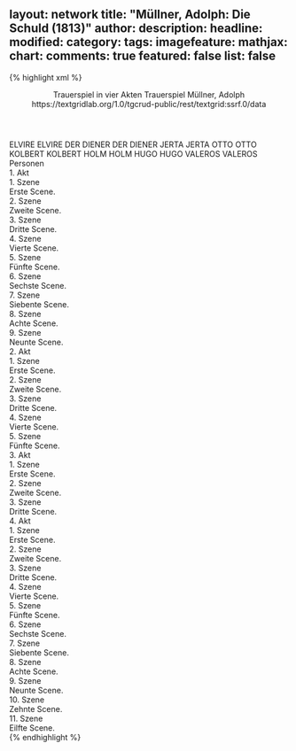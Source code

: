 layout: network
title: "Müllner, Adolph: Die Schuld (1813)"
author:
description:
headline:
modified:
category:
tags:
imagefeature:
mathjax:
chart:
comments: true
featured: false
list: false
---
{% highlight xml %}
<?xml-model href="https://raw.githubusercontent.com/DLiNa/project/master/rules/lina.rnc"?><?xml-model href="https://raw.githubusercontent.com/DLiNa/project/master/rules/lina.sch"?>
<play xmlns="http://lina.digital">
  <header>
    <title>Die Schuld</title>
    <subtitle>Trauerspiel in vier Akten</subtitle>
    <genretitle>Trauerspiel</genretitle>
    <author>Müllner, Adolph</author>
    <date type="print" when="1816"/>
    <date type="premiere" when="1813"/>
    <date type="written"/>
    <source>https://textgridlab.org/1.0/tgcrud-public/rest/textgrid:ssrf.0/data</source>
  </header>
  <personae>
    <character>
      <name>ELVIRE</name>
      <alias xml:id="elvire">
        <name>ELVIRE</name>
      </alias>
    </character>
    <character>
      <name>DER DIENER</name>
      <alias xml:id="der_diener">
        <name>DER DIENER</name>
      </alias>
    </character>
    <character>
      <name>JERTA</name>
      <alias xml:id="jerta">
        <name>JERTA</name>
      </alias>
    </character>
    <character>
      <name>OTTO</name>
      <alias xml:id="otto">
        <name>OTTO</name>
      </alias>
    </character>
    <character>
      <name>KOLBERT</name>
      <alias xml:id="kolbert">
        <name>KOLBERT</name>
      </alias>
    </character>
    <character>
      <name>HOLM</name>
      <alias xml:id="holm">
        <name>HOLM</name>
      </alias>
    </character>
    <character>
      <name>HUGO</name>
      <alias xml:id="hugo">
        <name>HUGO</name>
      </alias>
    </character>
    <character>
      <name>VALEROS</name>
      <alias xml:id="valeros">
        <name>VALEROS</name>
      </alias>
    </character>
  </personae>
  <text>
    <div>
      <head>Personen</head>
    </div>
    <div>
      <head>1. Akt</head>
      <div>
        <head>1. Szene</head>
        <div>
          <head>Erste Scene.</head>
          <sp who="#elvire">
            <amount n="2" unit="speech_acts"/>
            <amount n="266" unit="words"/>
            <amount n="50" unit="lines"/>
            <amount n="1431" unit="chars"/>
          </sp>
          <sp who="#der_diener">
            <amount n="1" unit="speech_acts"/>
            <amount n="1" unit="words"/>
            <amount n="1" unit="lines"/>
            <amount n="5" unit="chars"/>
          </sp>
        </div>
      </div>
      <div>
        <head>2. Szene</head>
        <div>
          <head>Zweite Scene.</head>
          <sp who="#jerta">
            <amount n="17" unit="speech_acts"/>
            <amount n="472" unit="words"/>
            <amount n="92" unit="lines"/>
            <amount n="2565" unit="chars"/>
          </sp>
          <sp who="#elvire">
            <amount n="15" unit="speech_acts"/>
            <amount n="542" unit="words"/>
            <amount n="103" unit="lines"/>
            <amount n="2881" unit="chars"/>
          </sp>
          <sp who="#otto">
            <amount n="1" unit="speech_acts"/>
            <amount n="1" unit="words"/>
            <amount n="1" unit="lines"/>
            <amount n="7" unit="chars"/>
          </sp>
        </div>
      </div>
      <div>
        <head>3. Szene</head>
        <div>
          <head>Dritte Scene.</head>
          <sp who="#otto">
            <amount n="2" unit="speech_acts"/>
            <amount n="33" unit="words"/>
            <amount n="7" unit="lines"/>
            <amount n="159" unit="chars"/>
          </sp>
          <sp who="#jerta">
            <amount n="1" unit="speech_acts"/>
            <amount n="2" unit="words"/>
            <amount n="1" unit="lines"/>
            <amount n="11" unit="chars"/>
          </sp>
        </div>
      </div>
      <div>
        <head>4. Szene</head>
        <div>
          <head>Vierte Scene.</head>
          <sp who="#elvire">
            <amount n="3" unit="speech_acts"/>
            <amount n="104" unit="words"/>
            <amount n="20" unit="lines"/>
            <amount n="555" unit="chars"/>
          </sp>
          <sp who="#jerta">
            <amount n="2" unit="speech_acts"/>
            <amount n="26" unit="words"/>
            <amount n="5" unit="lines"/>
            <amount n="156" unit="chars"/>
          </sp>
        </div>
      </div>
      <div>
        <head>5. Szene</head>
        <div>
          <head>Fünfte Scene.</head>
          <sp who="#otto">
            <amount n="3" unit="speech_acts"/>
            <amount n="62" unit="words"/>
            <amount n="13" unit="lines"/>
            <amount n="366" unit="chars"/>
          </sp>
          <sp who="#kolbert">
            <amount n="2" unit="speech_acts"/>
            <amount n="38" unit="words"/>
            <amount n="8" unit="lines"/>
            <amount n="203" unit="chars"/>
          </sp>
          <sp who="#elvire">
            <amount n="3" unit="speech_acts"/>
            <amount n="42" unit="words"/>
            <amount n="9" unit="lines"/>
            <amount n="205" unit="chars"/>
          </sp>
        </div>
      </div>
      <div>
        <head>6. Szene</head>
        <div>
          <head>Sechste Scene.</head>
          <sp who="#elvire">
            <amount n="8" unit="speech_acts"/>
            <amount n="122" unit="words"/>
            <amount n="22" unit="lines"/>
            <amount n="603" unit="chars"/>
          </sp>
          <sp who="#jerta">
            <amount n="7" unit="speech_acts"/>
            <amount n="331" unit="words"/>
            <amount n="61" unit="lines"/>
            <amount n="1777" unit="chars"/>
          </sp>
        </div>
      </div>
      <div>
        <head>7. Szene</head>
        <div>
          <head>Siebente Scene.</head>
          <sp who="#kolbert">
            <amount n="3" unit="speech_acts"/>
            <amount n="40" unit="words"/>
            <amount n="8" unit="lines"/>
            <amount n="204" unit="chars"/>
          </sp>
          <sp who="#elvire">
            <amount n="5" unit="speech_acts"/>
            <amount n="56" unit="words"/>
            <amount n="13" unit="lines"/>
            <amount n="273" unit="chars"/>
          </sp>
          <sp who="#jerta">
            <amount n="5" unit="speech_acts"/>
            <amount n="73" unit="words"/>
            <amount n="17" unit="lines"/>
            <amount n="389" unit="chars"/>
          </sp>
        </div>
      </div>
      <div>
        <head>8. Szene</head>
        <div>
          <head>Achte Scene.</head>
          <sp who="#holm">
            <amount n="7" unit="speech_acts"/>
            <amount n="310" unit="words"/>
            <amount n="51" unit="lines"/>
            <amount n="1484" unit="chars"/>
          </sp>
          <sp who="#elvire">
            <amount n="4" unit="speech_acts"/>
            <amount n="14" unit="words"/>
            <amount n="5" unit="lines"/>
            <amount n="75" unit="chars"/>
          </sp>
          <sp who="#jerta">
            <amount n="2" unit="speech_acts"/>
            <amount n="11" unit="words"/>
            <amount n="3" unit="lines"/>
            <amount n="60" unit="chars"/>
          </sp>
        </div>
      </div>
      <div>
        <head>9. Szene</head>
        <div>
          <head>Neunte Scene.</head>
          <sp who="#jerta">
            <amount n="6" unit="speech_acts"/>
            <amount n="48" unit="words"/>
            <amount n="11" unit="lines"/>
            <amount n="255" unit="chars"/>
          </sp>
          <sp who="#elvire">
            <amount n="5" unit="speech_acts"/>
            <amount n="181" unit="words"/>
            <amount n="33" unit="lines"/>
            <amount n="922" unit="chars"/>
          </sp>
        </div>
      </div>
    </div>
    <div>
      <head>2. Akt</head>
      <div>
        <head>1. Szene</head>
        <div>
          <head>Erste Scene.</head>
          <sp who="#jerta">
            <amount n="23" unit="speech_acts"/>
            <amount n="403" unit="words"/>
            <amount n="82" unit="lines"/>
            <amount n="2248" unit="chars"/>
          </sp>
          <sp who="#hugo">
            <amount n="22" unit="speech_acts"/>
            <amount n="905" unit="words"/>
            <amount n="171" unit="lines"/>
            <amount n="4745" unit="chars"/>
          </sp>
        </div>
      </div>
      <div>
        <head>2. Szene</head>
        <div>
          <head>Zweite Scene.</head>
          <sp who="#hugo">
            <amount n="1" unit="speech_acts"/>
            <amount n="34" unit="words"/>
            <amount n="6" unit="lines"/>
            <amount n="179" unit="chars"/>
          </sp>
        </div>
      </div>
      <div>
        <head>3. Szene</head>
        <div>
          <head>Dritte Scene.</head>
          <sp who="#otto">
            <amount n="9" unit="speech_acts"/>
            <amount n="198" unit="words"/>
            <amount n="37" unit="lines"/>
            <amount n="1006" unit="chars"/>
          </sp>
          <sp who="#hugo">
            <amount n="9" unit="speech_acts"/>
            <amount n="66" unit="words"/>
            <amount n="15" unit="lines"/>
            <amount n="349" unit="chars"/>
          </sp>
        </div>
      </div>
      <div>
        <head>4. Szene</head>
        <div>
          <head>Vierte Scene.</head>
          <sp who="#elvire">
            <amount n="17" unit="speech_acts"/>
            <amount n="279" unit="words"/>
            <amount n="62" unit="lines"/>
            <amount n="1540" unit="chars"/>
          </sp>
          <sp who="#hugo">
            <amount n="16" unit="speech_acts"/>
            <amount n="393" unit="words"/>
            <amount n="75" unit="lines"/>
            <amount n="2076" unit="chars"/>
          </sp>
          <sp who="#otto">
            <amount n="1" unit="speech_acts"/>
            <amount n="7" unit="words"/>
            <amount n="1" unit="lines"/>
            <amount n="36" unit="chars"/>
          </sp>
          <sp who="#hugo #elvire">
            <amount n="1" unit="speech_acts"/>
            <amount n="1" unit="words"/>
            <amount n="1" unit="lines"/>
            <amount n="3" unit="chars"/>
          </sp>
        </div>
      </div>
      <div>
        <head>5. Szene</head>
        <div>
          <head>Fünfte Scene.</head>
          <sp who="#hugo">
            <amount n="10" unit="speech_acts"/>
            <amount n="90" unit="words"/>
            <amount n="18" unit="lines"/>
            <amount n="464" unit="chars"/>
          </sp>
          <sp who="#valeros">
            <amount n="13" unit="speech_acts"/>
            <amount n="689" unit="words"/>
            <amount n="130" unit="lines"/>
            <amount n="3575" unit="chars"/>
          </sp>
          <sp who="#elvire">
            <amount n="12" unit="speech_acts"/>
            <amount n="52" unit="words"/>
            <amount n="15" unit="lines"/>
            <amount n="261" unit="chars"/>
          </sp>
          <sp who="#otto">
            <amount n="5" unit="speech_acts"/>
            <amount n="104" unit="words"/>
            <amount n="22" unit="lines"/>
            <amount n="530" unit="chars"/>
          </sp>
        </div>
      </div>
    </div>
    <div>
      <head>3. Akt</head>
      <div>
        <head>1. Szene</head>
        <div>
          <head>Erste Scene.</head>
          <sp who="#otto">
            <amount n="25" unit="speech_acts"/>
            <amount n="704" unit="words"/>
            <amount n="144" unit="lines"/>
            <amount n="3616" unit="chars"/>
          </sp>
          <sp who="#valeros">
            <amount n="24" unit="speech_acts"/>
            <amount n="170" unit="words"/>
            <amount n="45" unit="lines"/>
            <amount n="913" unit="chars"/>
          </sp>
        </div>
      </div>
      <div>
        <head>2. Szene</head>
        <div>
          <head>Zweite Scene.</head>
          <sp who="#hugo">
            <amount n="18" unit="speech_acts"/>
            <amount n="598" unit="words"/>
            <amount n="120" unit="lines"/>
            <amount n="3285" unit="chars"/>
          </sp>
          <sp who="#valeros">
            <amount n="17" unit="speech_acts"/>
            <amount n="203" unit="words"/>
            <amount n="43" unit="lines"/>
            <amount n="1124" unit="chars"/>
          </sp>
        </div>
      </div>
      <div>
        <head>3. Szene</head>
        <div>
          <head>Dritte Scene.</head>
          <sp who="#valeros">
            <amount n="33" unit="speech_acts"/>
            <amount n="711" unit="words"/>
            <amount n="150" unit="lines"/>
            <amount n="3771" unit="chars"/>
          </sp>
          <sp who="#hugo">
            <amount n="26" unit="speech_acts"/>
            <amount n="752" unit="words"/>
            <amount n="141" unit="lines"/>
            <amount n="3904" unit="chars"/>
          </sp>
          <sp who="#elvire">
            <amount n="16" unit="speech_acts"/>
            <amount n="152" unit="words"/>
            <amount n="37" unit="lines"/>
            <amount n="807" unit="chars"/>
          </sp>
          <sp who="#jerta">
            <amount n="22" unit="speech_acts"/>
            <amount n="218" unit="words"/>
            <amount n="48" unit="lines"/>
            <amount n="1176" unit="chars"/>
          </sp>
        </div>
      </div>
    </div>
    <div>
      <head>4. Akt</head>
      <div>
        <head>1. Szene</head>
        <div>
          <head>Erste Scene.</head>
          <sp who="#jerta">
            <amount n="8" unit="speech_acts"/>
            <amount n="148" unit="words"/>
            <amount n="30" unit="lines"/>
            <amount n="779" unit="chars"/>
          </sp>
          <sp who="#kolbert">
            <amount n="7" unit="speech_acts"/>
            <amount n="58" unit="words"/>
            <amount n="13" unit="lines"/>
            <amount n="289" unit="chars"/>
          </sp>
        </div>
      </div>
      <div>
        <head>2. Szene</head>
        <div>
          <head>Zweite Scene.</head>
          <sp who="#jerta">
            <amount n="1" unit="speech_acts"/>
            <amount n="24" unit="words"/>
            <amount n="5" unit="lines"/>
            <amount n="143" unit="chars"/>
          </sp>
        </div>
      </div>
      <div>
        <head>3. Szene</head>
        <div>
          <head>Dritte Scene.</head>
          <sp who="#jerta">
            <amount n="20" unit="speech_acts"/>
            <amount n="355" unit="words"/>
            <amount n="69" unit="lines"/>
            <amount n="1856" unit="chars"/>
          </sp>
          <sp who="#elvire">
            <amount n="20" unit="speech_acts"/>
            <amount n="501" unit="words"/>
            <amount n="97" unit="lines"/>
            <amount n="2604" unit="chars"/>
          </sp>
        </div>
      </div>
      <div>
        <head>4. Szene</head>
        <div>
          <head>Vierte Scene.</head>
          <sp who="#hugo">
            <amount n="18" unit="speech_acts"/>
            <amount n="1034" unit="words"/>
            <amount n="197" unit="lines"/>
            <amount n="5453" unit="chars"/>
          </sp>
          <sp who="#jerta">
            <amount n="18" unit="speech_acts"/>
            <amount n="282" unit="words"/>
            <amount n="57" unit="lines"/>
            <amount n="1502" unit="chars"/>
          </sp>
        </div>
      </div>
      <div>
        <head>5. Szene</head>
        <div>
          <head>Fünfte Scene.</head>
          <sp who="#hugo">
            <amount n="1" unit="speech_acts"/>
            <amount n="163" unit="words"/>
            <amount n="28" unit="lines"/>
            <amount n="772" unit="chars"/>
          </sp>
        </div>
      </div>
      <div>
        <head>6. Szene</head>
        <div>
          <head>Sechste Scene.</head>
          <sp who="#valeros">
            <amount n="18" unit="speech_acts"/>
            <amount n="240" unit="words"/>
            <amount n="51" unit="lines"/>
            <amount n="1272" unit="chars"/>
          </sp>
          <sp who="#hugo">
            <amount n="18" unit="speech_acts"/>
            <amount n="217" unit="words"/>
            <amount n="47" unit="lines"/>
            <amount n="1097" unit="chars"/>
          </sp>
        </div>
      </div>
      <div>
        <head>7. Szene</head>
        <div>
          <head>Siebente Scene.</head>
          <sp who="#elvire">
            <amount n="4" unit="speech_acts"/>
            <amount n="82" unit="words"/>
            <amount n="16" unit="lines"/>
            <amount n="433" unit="chars"/>
          </sp>
          <sp who="#hugo">
            <amount n="10" unit="speech_acts"/>
            <amount n="324" unit="words"/>
            <amount n="55" unit="lines"/>
            <amount n="1646" unit="chars"/>
          </sp>
          <sp who="#valeros">
            <amount n="10" unit="speech_acts"/>
            <amount n="157" unit="words"/>
            <amount n="32" unit="lines"/>
            <amount n="867" unit="chars"/>
          </sp>
        </div>
      </div>
      <div>
        <head>8. Szene</head>
        <div>
          <head>Achte Scene.</head>
          <sp who="#elvire">
            <amount n="10" unit="speech_acts"/>
            <amount n="74" unit="words"/>
            <amount n="16" unit="lines"/>
            <amount n="396" unit="chars"/>
          </sp>
          <sp who="#hugo">
            <amount n="9" unit="speech_acts"/>
            <amount n="273" unit="words"/>
            <amount n="52" unit="lines"/>
            <amount n="1446" unit="chars"/>
          </sp>
        </div>
      </div>
      <div>
        <head>9. Szene</head>
        <div>
          <head>Neunte Scene.</head>
          <sp who="#elvire">
            <amount n="5" unit="speech_acts"/>
            <amount n="29" unit="words"/>
            <amount n="8" unit="lines"/>
            <amount n="134" unit="chars"/>
          </sp>
          <sp who="#otto">
            <amount n="11" unit="speech_acts"/>
            <amount n="269" unit="words"/>
            <amount n="52" unit="lines"/>
            <amount n="1411" unit="chars"/>
          </sp>
          <sp who="#hugo">
            <amount n="7" unit="speech_acts"/>
            <amount n="179" unit="words"/>
            <amount n="32" unit="lines"/>
            <amount n="915" unit="chars"/>
          </sp>
        </div>
      </div>
      <div>
        <head>10. Szene</head>
        <div>
          <head>Zehnte Scene.</head>
          <sp who="#hugo">
            <amount n="4" unit="speech_acts"/>
            <amount n="87" unit="words"/>
            <amount n="17" unit="lines"/>
            <amount n="445" unit="chars"/>
          </sp>
          <sp who="#elvire">
            <amount n="4" unit="speech_acts"/>
            <amount n="57" unit="words"/>
            <amount n="11" unit="lines"/>
            <amount n="287" unit="chars"/>
          </sp>
        </div>
      </div>
      <div>
        <head>11. Szene</head>
        <div>
          <head>Eilfte Scene.</head>
          <sp who="#jerta">
            <amount n="10" unit="speech_acts"/>
            <amount n="96" unit="words"/>
            <amount n="19" unit="lines"/>
            <amount n="505" unit="chars"/>
          </sp>
          <sp who="#hugo">
            <amount n="4" unit="speech_acts"/>
            <amount n="76" unit="words"/>
            <amount n="11" unit="lines"/>
            <amount n="338" unit="chars"/>
          </sp>
          <sp who="#valeros">
            <amount n="8" unit="speech_acts"/>
            <amount n="70" unit="words"/>
            <amount n="12" unit="lines"/>
            <amount n="338" unit="chars"/>
          </sp>
          <sp who="#otto">
            <amount n="4" unit="speech_acts"/>
            <amount n="35" unit="words"/>
            <amount n="6" unit="lines"/>
            <amount n="189" unit="chars"/>
          </sp>
          <sp who="#elvire">
            <amount n="2" unit="speech_acts"/>
            <amount n="23" unit="words"/>
            <amount n="3" unit="lines"/>
            <amount n="97" unit="chars"/>
          </sp>
        </div>
      </div>
    </div>
  </text>
</play>
{% endhighlight %}